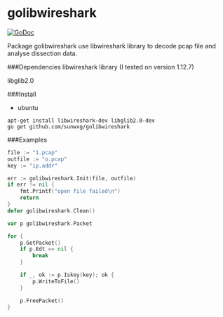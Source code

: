 # golibwireshark
[![GoDoc](http://godoc.org/github.com/sunwxg/golibwireshark?status.svg)](http://godoc.org/github.com/sunwxg/golibwireshark)

Package golibwireshark use libwireshark library to decode pcap file and analyse dissection data.

###Dependencies
libwireshark library (I tested on version 1.12.7)

libglib2.0

###Install
- ubuntu
```
apt-get install libwireshark-dev libglib2.0-dev
go get github.com/sunwxg/golibwireshark
```
###Examples
```go
file := "1.pcap"
outfile := "o.pcap"
key := "ip.addr"

err := golibwireshark.Init(file, outfile)
if err != nil {
	fmt.Printf("open file failed\n")
	return
}
defer golibwireshark.Clean()

var p golibwireshark.Packet

for {
	p.GetPacket()
	if p.Edt == nil {
		break
	}

	if _, ok := p.Iskey(key); ok {
		p.WriteToFile()
	}

	p.FreePacket()
}
```
